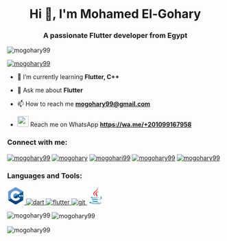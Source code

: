 <h1 align="center">Hi 👋, I'm Mohamed El-Gohary</h1>
<h3 align="center">A passionate Flutter developer from Egypt</h3>

<p align="left"> <img src="https://komarev.com/ghpvc/?username=mogohary99&label=Profile%20views&color=0e75b6&style=flat" alt="mogohary99" /> </p>

<p align="left"> <a href="https://github.com/ryo-ma/github-profile-trophy"><img src="https://github-profile-trophy.vercel.app/?username=mogohary99" alt="mogohary99" /></a> </p>

- 🌱 I’m currently learning **Flutter, C++**

- 💬 Ask me about **Flutter**

- 📫 How to reach me **mogohary99@gmail.com**
- <img decoding="async" loading="lazy" width="26" height="25" class="wp-image-4951 lazyloaded" style="width: 26px;" alt="" src="https://www.mail-signatures.com/wp-content/uploads/2020/03/whatsapp_icon_01-1.png" data-ll-status="loaded">  Reach me on WhatsApp **https://wa.me/+201099167958**

<h3 align="left">Connect with me:</h3>
<p align="left">
<a href="https://twitter.com/mogohary99" target="blank"><img align="center" src="https://raw.githubusercontent.com/rahuldkjain/github-profile-readme-generator/master/src/images/icons/Social/twitter.svg" alt="mogohary99" height="30" width="40" /></a>
<a href="https://linkedin.com/in/mogohary" target="blank"><img align="center" src="https://raw.githubusercontent.com/rahuldkjain/github-profile-readme-generator/master/src/images/icons/Social/linked-in-alt.svg" alt="mogohary" height="30" width="40" /></a>
<a href="https://fb.com/mogohari99" target="blank"><img align="center" src="https://raw.githubusercontent.com/rahuldkjain/github-profile-readme-generator/master/src/images/icons/Social/facebook.svg" alt="mogohari99" height="30" width="40" /></a>
<a href="https://instagram.com/mogohary99" target="blank"><img align="center" src="https://raw.githubusercontent.com/rahuldkjain/github-profile-readme-generator/master/src/images/icons/Social/instagram.svg" alt="mogohary99" height="30" width="40" /></a>
<a href="https://www.leetcode.com/mogohary99" target="blank"><img align="center" src="https://raw.githubusercontent.com/rahuldkjain/github-profile-readme-generator/master/src/images/icons/Social/leet-code.svg" alt="mogohary99" height="30" width="40" /></a>
</p>

<h3 align="left">Languages and Tools:</h3>
<p align="left"> <a href="https://www.w3schools.com/cpp/" target="_blank" rel="noreferrer"> <img src="https://raw.githubusercontent.com/devicons/devicon/master/icons/cplusplus/cplusplus-original.svg" alt="cplusplus" width="40" height="40"/> </a> <a href="https://dart.dev" target="_blank" rel="noreferrer"> <img src="https://www.vectorlogo.zone/logos/dartlang/dartlang-icon.svg" alt="dart" width="40" height="40"/> </a> <a href="https://flutter.dev" target="_blank" rel="noreferrer"> <img src="https://www.vectorlogo.zone/logos/flutterio/flutterio-icon.svg" alt="flutter" width="40" height="40"/> </a> <a href="https://git-scm.com/" target="_blank" rel="noreferrer"> <img src="https://www.vectorlogo.zone/logos/git-scm/git-scm-icon.svg" alt="git" width="40" height="40"/> </a> <a href="https://www.java.com" target="_blank" rel="noreferrer"> <img src="https://raw.githubusercontent.com/devicons/devicon/master/icons/java/java-original.svg" alt="java" width="40" height="40"/> </a> </p>

<p><img align="left" src="https://github-readme-stats.vercel.app/api/top-langs?username=mogohary99&show_icons=true&locale=en&layout=compact" alt="mogohary99" /></p>

<p>&nbsp;<img align="center" src="https://github-readme-stats.vercel.app/api?username=mogohary99&show_icons=true&locale=en" alt="mogohary99" /></p>

<p><img align="center" src="https://github-readme-streak-stats.herokuapp.com/?user=mogohary99&" alt="mogohary99" /></p>
